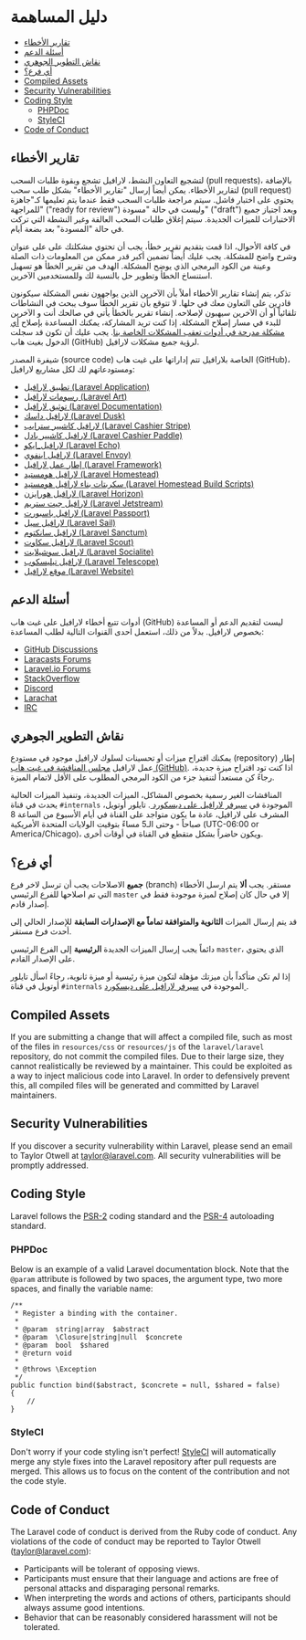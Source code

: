 # دليل المساهمة

- [تقارير الأخطاء](#bug-reports)
- [أسئلة الدعم](#support-questions)
- [نقاش التطوير الجوهري](#core-development-discussion)
- [ أي فرع؟](#which-branch)
- [Compiled Assets](#compiled-assets)
- [Security Vulnerabilities](#security-vulnerabilities)
- [Coding Style](#coding-style)
    - [PHPDoc](#phpdoc)
    - [StyleCI](#styleci)
- [Code of Conduct](#code-of-conduct)

<a name="bug-reports"></a>
## تقارير الأخطاء

لتشجيع التعاون النشط، لارافيل تشجع وبقوة طلبات السحب (pull requests)، بالإضافة لتقارير الأخطاء. يمكن أيضاً إرسال "تقارير الأخطاء" بشكل طلب سحب (pull request) يحتوي على اختبار فاشل. سيتم مراجعة طلبات السحب فقط عندما يتم تعليمها كـ"جاهزة للمراجهة" ("ready for review") وليست في حالة "مسودة" ("draft") وبعد اجتياز جميع الاختبارات للميزات الجديدة. سيتم إغلاق طلبات السحب العالقة وغير النشطة التي تركت في حالة "المسودة" بعد بضعة أيام.

في كافة الأحوال، اذا قمت بتقديم تقرير خطأ، يجب أن تحتوي مشكلتك على على عنوان وشرح واضح للمشكلة. يجب عليك أيضاً تضمين أكبر قدر ممكن من المعلومات ذات الصلة وعينة من الكود البرمجي الذي يوضح المشكلة. الهدف من تقرير الخطأ هو تسهيل استنساخ الخطأ وتطوير حل بالنسبة لك وللمستخدمين الآخرين. 

تذكر، يتم إنشاء تقارير الأخطاء أملاً بأن الآخرين الذين يواجهون نفس المشكلة سيكونون قادرين على التعاون معك في حلها. لا تتوقع بأن تقرير الخطأ سوف يبحث في النشاطات تلقائياً أو أن الآخرين سيهبون لإصلاحه. إنشاء تقرير بالخطأ يأتي في صالحك أنت و الآخرين للبدء في مسار إصلاح المشكلة. إذا كنت تريد المشاركة، يمكنك المساعدة بإصلاح [أي مشكلة مدرحة في أدوات تعقب المشكلات الخاصة بنا](https://github.com/issues?q=is%3Aopen+is%3Aissue+label%3Abug+user%3Alaravel). يجب عليك أن تكون قد سجلت الدخول بغيت هاب (GitHub) لرؤية جميع مشكلات لارافيل. 

شيفرة المصدر (source code) الخاصة بلارافيل تتم إداراتها على غيت هاب (GitHub)، ومستودعاتهم لك لكل مشاريع لارافيل: 

<div class="content-list" markdown="1">

- [تطبيق لارافيل (Laravel Application)](https://github.com/laravel/laravel)
- [رسومات لارافيل (Laravel Art)](https://github.com/laravel/art)
- [توثيق لارافيل (Laravel Documentation)](https://github.com/laravel/docs)
- [لارافيل داسك (Laravel Dusk)](https://github.com/laravel/dusk)
- [لارافيل كاشيير سترايب (Laravel Cashier Stripe)](https://github.com/laravel/cashier)
- [لارافيل كاشيير بادل (Laravel Cashier Paddle)](https://github.com/laravel/cashier-paddle)
- [لارافيل_ايكو (Laravel Echo)](https://github.com/laravel/echo)
- [لارافيل اينفوي (Laravel Envoy)](https://github.com/laravel/envoy)
- [إطار عمل لارافيل (Laravel Framework)](https://github.com/laravel/framework)
- [لارافيل هومستيد (Laravel Homestead)](https://github.com/laravel/homestead)
- [سكربتات بناء لارافيل هومستيد (Laravel Homestead Build Scripts)](https://github.com/laravel/settler)
- [لارافيل هورايزن (Laravel Horizon)](https://github.com/laravel/horizon)
- [لارافيل جيت ستريم (Laravel Jetstream)](https://github.com/laravel/jetstream)
- [لارافيل باسبورت (Laravel Passport)](https://github.com/laravel/passport)
- [لارافيل سيل (Laravel Sail)](https://github.com/laravel/sail)
- [لارافيل سانكتوم (Laravel Sanctum)](https://github.com/laravel/sanctum)
- [لارافيل سكاوت (Laravel Scout)](https://github.com/laravel/scout)
- [لارافيل سوشيلايت (Laravel Socialite)](https://github.com/laravel/socialite)
- [لارافيل تيليسكوب (Laravel Telescope)](https://github.com/laravel/telescope)
- [موقع لارافيل (Laravel Website)](https://github.com/laravel/laravel.com-next)

</div>

<a name="support-questions"></a>
## أسئلة الدعم
أدوات تتبع أخطاء لارافيل على غيت هاب (GitHub) ليست لتقديم الدعم أو المساعدة بخصوص لارافيل. بدلاً من ذلك، استعمل احدى القنوات التالية لطلب المساعدة:

<div class="content-list" markdown="1">

- [GitHub Discussions](https://github.com/laravel/framework/discussions)
- [Laracasts Forums](https://laracasts.com/discuss)
- [Laravel.io Forums](https://laravel.io/forum)
- [StackOverflow](https://stackoverflow.com/questions/tagged/laravel)
- [Discord](https://discord.gg/laravel)
- [Larachat](https://larachat.co)
- [IRC](https://web.libera.chat/?nick=artisan&channels=#laravel)

</div>

<a name="core-development-discussion"></a>
## نقاش التطوير الجوهري
يمكنك اقتراح ميزات أو تحسينات لسلوك لارافيل موجود في مستودع (repository) إطار عمل لارافيل [مجلس المناقشة في غيت هاب (GitHub)](https://github.com/laravel/framework/discussions). اذا كنت تود اقتراح ميزة جديدة، رجاءً كن مستعداً لتنفيذ جزء من الكود البرمجي المطلوب  على الأقل لاتمام الميزة.

المناقشات الغير رسمية بخصوص المشاكل، الميزات الجديدة، وتنفيذ الميزات الحالية يحدث في قناة `#internals` الموجودة في [سيرفر لارافيل على ديسكورد ](https://discord.gg/laravel). تايلور أوتويل، المشرف على لارافيل، عادة ما يكون متواجد على القناة في أيام الأسبوع من الساعة 8 صباحاً - وحتى الـ5 مساءً بتوقيت الولايات المتحدة الأمريكية  (UTC-06:00 or America/Chicago)، ويكون حاضراً بشكل متقطع في القناة في أوقات أخرى. 

<a name="which-branch"></a>
## أي فرع؟

**جميع** الاصلاحات يجب أن ترسل لاخر فرع (branch) مستقر. يجب **ألا** يتم ارسل الأخطاء التي تم اصلاحها للفرع الرئيسي `master` إلا في حال كان إصلاح لميزة موجودة فقط في إصدار قادم.

قد يتم إرسال الميزات **الثانوية والمتوافقة تماماً مع الإصدارات السابقة** للإصدار الحالي إلى أحدث فرع مستقر.

دائماً يجب إرسال الميزات الجديدة **الرئيسية** إلى الفرع الرئيسي `master`، الذي يحتوي على الإصدار القادم.

إذا لم تكن متأكداً بأن ميزتك مؤهلة لتكون ميزة رئيسية أو ميزة ثانوية، رجاءً اسأل تايلور أوتويل في قناة `#internals` الموجودة في [سيرفر لارافيل على ديسكورد ](https://discord.gg/laravel).

<a name="compiled-assets"></a>
## Compiled Assets

If you are submitting a change that will affect a compiled file, such as most of the files in `resources/css` or `resources/js` of the `laravel/laravel` repository, do not commit the compiled files. Due to their large size, they cannot realistically be reviewed by a maintainer. This could be exploited as a way to inject malicious code into Laravel. In order to defensively prevent this, all compiled files will be generated and committed by Laravel maintainers.

<a name="security-vulnerabilities"></a>
## Security Vulnerabilities

If you discover a security vulnerability within Laravel, please send an email to Taylor Otwell at <a href="mailto:taylor@laravel.com">taylor@laravel.com</a>. All security vulnerabilities will be promptly addressed.

<a name="coding-style"></a>
## Coding Style

Laravel follows the [PSR-2](https://github.com/php-fig/fig-standards/blob/master/accepted/PSR-2-coding-style-guide.md) coding standard and the [PSR-4](https://github.com/php-fig/fig-standards/blob/master/accepted/PSR-4-autoloader.md) autoloading standard.

<a name="phpdoc"></a>
### PHPDoc

Below is an example of a valid Laravel documentation block. Note that the `@param` attribute is followed by two spaces, the argument type, two more spaces, and finally the variable name:

    /**
     * Register a binding with the container.
     *
     * @param  string|array  $abstract
     * @param  \Closure|string|null  $concrete
     * @param  bool  $shared
     * @return void
     *
     * @throws \Exception
     */
    public function bind($abstract, $concrete = null, $shared = false)
    {
        //
    }

<a name="styleci"></a>
### StyleCI

Don't worry if your code styling isn't perfect! [StyleCI](https://styleci.io/) will automatically merge any style fixes into the Laravel repository after pull requests are merged. This allows us to focus on the content of the contribution and not the code style.

<a name="code-of-conduct"></a>
## Code of Conduct

The Laravel code of conduct is derived from the Ruby code of conduct. Any violations of the code of conduct may be reported to Taylor Otwell (taylor@laravel.com):

<div class="content-list" markdown="1">

- Participants will be tolerant of opposing views.
- Participants must ensure that their language and actions are free of personal attacks and disparaging personal remarks.
- When interpreting the words and actions of others, participants should always assume good intentions.
- Behavior that can be reasonably considered harassment will not be tolerated.

</div>

